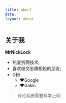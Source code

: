 ```yaml
---
title: about
date:
layout: about
---
```


## 关于我

**MrNickLock**

- 热爱折腾技术;
- 喜欢结交志趣相投的朋友;
- G粉
	- ❤Google
	- ❤Gakki

> 评论系统需要科学上网